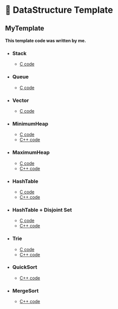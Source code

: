 # 🔳 DataStructure Template

## MyTemplate

#### This template code was written by me.

- ### Stack
    - [C code](https://github.com/naneun/datastructure-template/blob/master/c/stack_(9012).c)
- ### Queue
    - [C code](https://github.com/naneun/datastructure-template/blob/master/c/queue_(2164).c)
- ### Vector
    - [C code](https://github.com/naneun/datastructure-template/blob/master/c/vector_(11724).c)

- ### MinimumHeap
    - [C code](https://github.com/naneun/datastructure-template/blob/master/c/minimum_heap_(1927).c)
    - [C++ code](https://github.com/naneun/datastructure-template/blob/master/c%2B%2B/minimum_heap_(1927).cpp)
- ### MaximumHeap
    - [C code](https://github.com/naneun/datastructure-template/blob/master/c/minimum_heap_(1927).c)
    - [C++ code](https://github.com/naneun/datastructure-template/blob/master/c%2B%2B/maximum_heap_(11279).cpp)

- ### HashTable
    - [C code](https://github.com/naneun/datastructure-template/blob/master/c/hash_table_(14425).c)
    - [C++ code](https://github.com/naneun/datastructure-template/blob/master/c%2B%2B/hash_table_(14425).cpp)
- ### HashTable + Disjoint Set
    - [C code](https://github.com/naneun/datastructure-template/blob/master/c/hash_table%2Bdisjoint_set_(4195).c)
    - [C++ code](https://github.com/naneun/datastructure-template/blob/master/c%2B%2B/hash_table%2Bdisjoint_set_(4195).cpp)
- ### Trie
    - [C code](https://github.com/naneun/datastructure-template/blob/master/c/trie_(5052).c)
    - [C++ code](https://github.com/naneun/datastructure-template/blob/master/c%2B%2B/trie_(5052).cpp)
  
- ### QuickSort
    - [C++ code](https://github.com/naneun/datastructure-template/blob/master/c%2B%2B/quick_sort_(2751).cpp)
  
- ### MergeSort
    - [C++ code](https://github.com/naneun/datastructure-template/blob/master/c%2B%2B/merge_sort_(2751).cpp)